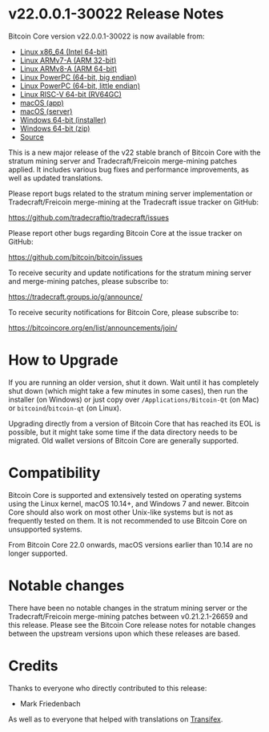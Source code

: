 v22.0.0.1-30022 Release Notes
=============================

Bitcoin Core version v22.0.0.1-30022 is now available from:

  * [Linux x86_64 (Intel 64-bit)](https://s3.amazonaws.com/in.freico.stable/bitcoin-v22.0.0.1-30022-x86_64-linux-gnu.tar.gz)
  * [Linux ARMv7-A (ARM 32-bit)](https://s3.amazonaws.com/in.freico.stable/bitcoin-v22.0.0.1-30022-arm-linux-gnueabihf.tar.gz)
  * [Linux ARMv8-A (ARM 64-bit)](https://s3.amazonaws.com/in.freico.stable/bitcoin-v22.0.0.1-30022-aarch64-linux-gnu.tar.gz)
  * [Linux PowerPC (64-bit, big endian)](https://s3.amazonaws.com/in.freico.stable/bitcoin-v22.0.0.1-30022-powerpc64-linux-gnu.tar.gz)
  * [Linux PowerPC (64-bit, little endian)](https://s3.amazonaws.com/in.freico.stable/bitcoin-v22.0.0.1-30022-powerpc64le-linux-gnu.tar.gz)
  * [Linux RISC-V 64-bit (RV64GC)](https://s3.amazonaws.com/in.freico.stable/bitcoin-v22.0.0.1-30022-riscv64-linux-gnu.tar.gz)
  * [macOS (app)](https://s3.amazonaws.com/in.freico.stable/bitcoin-v22.0.0.1-30022-osx.dmg)
  * [macOS (server)](https://s3.amazonaws.com/in.freico.stable/bitcoin-v22.0.0.1-30022-osx64.tar.gz)
  * [Windows 64-bit (installer)](https://s3.amazonaws.com/in.freico.stable/bitcoin-v22.0.0.1-30022-win64-setup.exe)
  * [Windows 64-bit (zip)](https://s3.amazonaws.com/in.freico.stable/bitcoin-v22.0.0.1-30022-win64.zip)
  * [Source](https://github.com/tradecraftio/tradecraft/archive/bitcoin-v22.0.0.1-30022.zip)

This is a new major release of the v22 stable branch of Bitcoin Core with the
stratum mining server and Tradecraft/Freicoin merge-mining patches applied.  It
includes various bug fixes and performance improvements, as well as updated
translations.

Please report bugs related to the stratum mining server implementation or
Tradecraft/Freicoin merge-mining at the Tradecraft issue tracker on GitHub:

  <https://github.com/tradecraftio/tradecraft/issues>

Please report other bugs regarding Bitcoin Core at the issue tracker on GitHub:

  <https://github.com/bitcoin/bitcoin/issues>

To receive security and update notifications for the stratum mining server and
merge-mining patches, please subscribe to:

  <https://tradecraft.groups.io/g/announce/>

To receive security notifications for Bitcoin Core, please subscribe to:

  <https://bitcoincore.org/en/list/announcements/join/>

How to Upgrade
==============

If you are running an older version, shut it down.  Wait until it has completely
shut down (which might take a few minutes in some cases), then run the installer
(on Windows) or just copy over `/Applications/Bitcoin-Qt` (on Mac) or
`bitcoind`/`bitcoin-qt` (on Linux).

Upgrading directly from a version of Bitcoin Core that has reached its EOL is
possible, but it might take some time if the data directory needs to be
migrated.  Old wallet versions of Bitcoin Core are generally supported.

Compatibility
=============

Bitcoin Core is supported and extensively tested on operating systems using the
Linux kernel, macOS 10.14+, and Windows 7 and newer.  Bitcoin Core should also
work on most other Unix-like systems but is not as frequently tested on them.
It is not recommended to use Bitcoin Core on unsupported systems.

From Bitcoin Core 22.0 onwards, macOS versions earlier than 10.14 are no longer
supported.

Notable changes
===============

There have been no notable changes in the stratum mining server or the
Tradecraft/Freicoin merge-mining patches between v0.21.2.1-26659 and this
release.  Please see the Bitcoin Core release notes for notable changes between
the upstream versions upon which these releases are based.

Credits
=======

Thanks to everyone who directly contributed to this release:

- Mark Friedenbach

As well as to everyone that helped with translations on
[Transifex](https://www.transifex.com/tradecraft/freicoin-1/).
